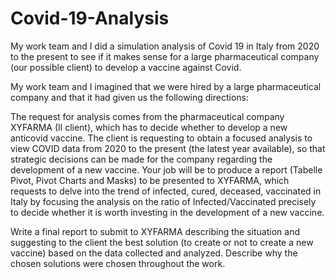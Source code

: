 # Covid-19-Analysis
My work team and I did a simulation analysis of Covid 19 in Italy from 2020 to the present to see if it makes sense for a large pharmaceutical company (our possible client) to develop a vaccine against Covid.

My work team and I imagined that we were hired by a large pharmaceutical company and that it had given us the following directions:

The request for analysis comes from the pharmaceutical company XYFARMA Il client), which has to decide whether to develop a new anticovid vaccine.
The client is requesting to obtain a focused analysis to view COVID data from 2020 to the present (the latest year available), so that strategic decisions can be made for the company regarding the development of a new vaccine. 
Your job will be to produce a report Tabelle Pivot, Pivot Charts and Masks) to be presented to XYFARMA, which requests to delve into the trend of infected, cured, deceased, vaccinated in Italy by focusing the analysis on the ratio of Infected/Vaccinated precisely to decide whether it is worth investing in the development of a new vaccine.

Write a final report to submit to XYFARMA describing the situation and suggesting to the client the best solution (to create or not to create a new vaccine) based on the data collected and analyzed.  Describe why the chosen solutions were chosen throughout the work.
